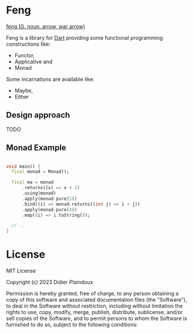 # Feng

[feng (G. noun. arrow, war arrow)](https://www.elfdict.com/w/arrow%2C_war_arrow?include_old=1)

Feng is a library for [Dart](https://dart.dev) providing some functional programming constructions like:

- Functor,
- Applicative and
- Monad

Some incarnations are available like:

- Maybe,
- Either

## Design approach

TODO

## Monad Example

```dart

void main() {
  final monad = Monad();

  final ma = monad
      .returns((x) => x + 1)
      .using(monad)
      .apply(monad.pure(2))
      .bind((i) => monad.returns((int j) => i + j))
      .apply(monad.pure(4))
      .map((i) => i.toString());

  // ...
}
```

# License

MIT License

Copyright (c) 2023 Didier Plaindoux

Permission is hereby granted, free of charge, to any person obtaining a copy of this software and associated
documentation files (the "Software"), to deal in the Software without restriction, including without limitation the
rights to use, copy, modify, merge, publish, distribute, sublicense, and/or sell copies of the Software, and to permit
persons to whom the Software is furnished to do so, subject to the following conditions:
